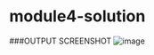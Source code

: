 # module4-solution
###OUTPUT SCREENSHOT
![image](https://github.com/Mughal72/module4-solution/assets/82819709/73a73bed-1b0c-4043-bcd5-41de20c0040e)
